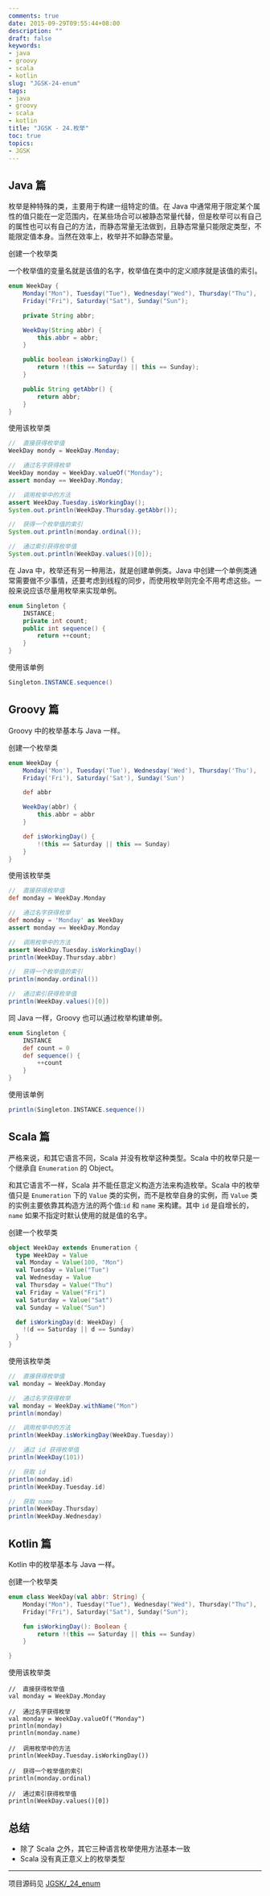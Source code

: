 ```yaml
---
comments: true
date: 2015-09-29T09:55:44+08:00
description: ""
draft: false
keywords:
- java
- groovy
- scala
- kotlin
slug: "JGSK-24-enum"
tags:
- java
- groovy
- scala
- kotlin
title: "JGSK - 24.枚举"
toc: true
topics:
- JGSK
---
```




## Java 篇

枚举是种特殊的类，主要用于构建一组特定的值。在 Java 中通常用于限定某个属性的值只能在一定范围内，在某些场合可以被静态常量代替，但是枚举可以有自己的属性也可以有自己的方法，而静态常量无法做到，且静态常量只能限定类型，不能限定值本身。当然在效率上，枚举并不如静态常量。

<!--more-->

创建一个枚举类

一个枚举值的变量名就是该值的名字，枚举值在类中的定义顺序就是该值的索引。

```java
enum WeekDay {
    Monday("Mon"), Tuesday("Tue"), Wednesday("Wed"), Thursday("Thu"),
    Friday("Fri"), Saturday("Sat"), Sunday("Sun");

    private String abbr;

    WeekDay(String abbr) {
        this.abbr = abbr;
    }

    public boolean isWorkingDay() {
        return !(this == Saturday || this == Sunday);
    }

    public String getAbbr() {
        return abbr;
    }
}
```

使用该枚举类

```java
//  直接获得枚举值
WeekDay mondy = WeekDay.Monday;

//  通过名字获得枚举
WeekDay monday = WeekDay.valueOf("Monday");
assert monday == WeekDay.Monday;

//  调用枚举中的方法
assert WeekDay.Tuesday.isWorkingDay();
System.out.println(WeekDay.Thursday.getAbbr());

//  获得一个枚举值的索引
System.out.println(monday.ordinal());

//  通过索引获得枚举值
System.out.println(WeekDay.values()[0]);
```

在 Java 中，枚举还有另一种用法，就是创建单例类。Java 中创建一个单例类通常需要做不少事情，还要考虑到线程的同步，而使用枚举则完全不用考虑这些。一般来说应该尽量用枚举来实现单例。

```java
enum Singleton {
    INSTANCE;
    private int count;
    public int sequence() {
        return ++count;
    }
}
```

使用该单例

```java
Singleton.INSTANCE.sequence()
```

## Groovy 篇

Groovy 中的枚举基本与 Java 一样。

创建一个枚举类

```groovy
enum WeekDay {
    Monday('Mon'), Tuesday('Tue'), Wednesday('Wed'), Thursday('Thu'),
    Friday('Fri'), Saturday('Sat'), Sunday('Sun')

    def abbr

    WeekDay(abbr) {
        this.abbr = abbr
    }

    def isWorkingDay() {
        !(this == Saturday || this == Sunday)
    }
}
```

使用该枚举类

```groovy
//  直接获得枚举值
def monday = WeekDay.Monday

//  通过名字获得枚举
def monday = 'Monday' as WeekDay
assert monday == WeekDay.Monday

//  调用枚举中的方法
assert WeekDay.Tuesday.isWorkingDay()
println(WeekDay.Thursday.abbr)

//  获得一个枚举值的索引
println(monday.ordinal())

//  通过索引获得枚举值
println(WeekDay.values()[0])
```

同 Java 一样，Groovy 也可以通过枚举构建单例。

```groovy
enum Singleton {
    INSTANCE
    def count = 0
    def sequence() {
        ++count
    }
}
```

使用该单例

```groovy
println(Singleton.INSTANCE.sequence())
```

## Scala 篇

严格来说，和其它语言不同，Scala 并没有枚举这种类型。Scala 中的枚举只是一个继承自 `Enumeration` 的 Object。

和其它语言不一样，Scala 并不能任意定义构造方法来构造枚举。Scala 中的枚举值只是 `Enumeration` 下的 `Value` 类的实例，而不是枚举自身的实例，而 `Value` 类的实例主要依靠其构造方法的两个值:`id` 和 `name` 来构建。其中 `id` 是自增长的，`name` 如果不指定时默认使用的就是值的名字。

创建一个枚举类

```scala
object WeekDay extends Enumeration {
  type WeekDay = Value
  val Monday = Value(100, "Mon")
  val Tuesday = Value("Tue")
  val Wednesday = Value
  val Thursday = Value("Thu")
  val Friday = Value("Fri")
  val Saturday = Value("Sat")
  val Sunday = Value("Sun")

  def isWorkingDay(d: WeekDay) {
    !(d == Saturday || d == Sunday)
  }
}
```

使用该枚举类

```scala
//  直接获得枚举值
val monday = WeekDay.Monday

//  通过名字获得枚举
val monday = WeekDay.withName("Mon")
println(monday)

//  调用枚举中的方法
println(WeekDay.isWorkingDay(WeekDay.Tuesday))

//  通过 id 获得枚举值
println(WeekDay(101))

//  获取 id
println(monday.id)
println(WeekDay.Tuesday.id)

//  获取 name
println(WeekDay.Thursday)
println(WeekDay.Wednesday)
```

## Kotlin 篇

Kotlin 中的枚举基本与 Java 一样。

创建一个枚举类

```kotlin
enum class WeekDay(val abbr: String) {
    Monday("Mon"), Tuesday("Tue"), Wednesday("Wed"), Thursday("Thu"),
    Friday("Fri"), Saturday("Sat"), Sunday("Sun");

    fun isWorkingDay(): Boolean {
        return !(this == Saturday || this == Sunday)
    }

}
```

使用该枚举类

```kotliin
//  直接获得枚举值
val monday = WeekDay.Monday

//  通过名字获得枚举
val monday = WeekDay.valueOf("Monday")
println(monday)
println(monday.name)

//  调用枚举中的方法
println(WeekDay.Tuesday.isWorkingDay())

//  获得一个枚举值的索引
println(monday.ordinal)

//  通过索引获得枚举值
println(WeekDay.values()[0])
```



## 总结

- 除了 Scala 之外，其它三种语言枚举使用方法基本一致
- Scala 没有真正意义上的枚举类型

---

项目源码见 [JGSK/_24_enum](https://github.com/SidneyXu/JGSK)

